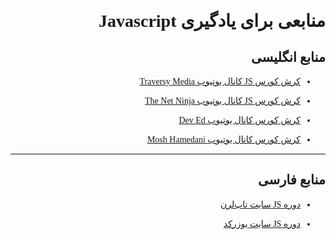 <div dir="rtl" style="font-family: Vazir">

# منابعی برای یادگیری Javascript

## منابع انگلیسی

- [کرش کورس JS کانال یوتیوب Traversy Media](https://www.youtube.com/watch?v=hdI2bqOjy3c)

- [کرش کورس JS کانال یوتیوب The Net Ninja](https://www.youtube.com/playlist?list=PL4cUxeGkcC9haFPT7J25Q9GRB_ZkFrQAc)

- [کرش کورس کانال یوتیوب Dev Ed](https://www.youtube.com/playlist?list=PLDyQo7g0_nsX8_gZAB8KD1lL4j4halQBJ)

- [کرش کورس کانال یوتیوب Mosh Hamedani](https://www.youtube.com/watch?v=W6NZfCO5SIk)

---

## منابع فارسی

- [دوره JS سایت تاپ‌لرن](https://toplearn.com/courses/74/%D8%A2%D9%85%D9%88%D8%B2%D8%B4-%D9%85%D9%82%D8%AF%D9%85%D8%A7%D8%AA%DB%8C-%D8%AA%D8%A7-%D9%BE%DB%8C%D8%B4%D8%B1%D9%81%D8%AA%D9%87-%D8%AC%D8%A7%D9%88%D8%A7-%D8%A7%D8%B3%DA%A9%D8%B1%DB%8C%D9%BE%D8%AA)

- [دوره JS سایت یوزرکد](https://usercode.ir/course/javascript-learning/)

</div>
